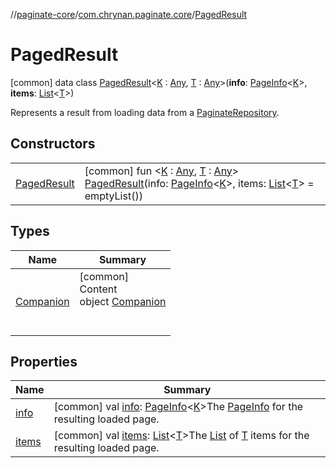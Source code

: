 //[paginate-core](../../../index.md)/[com.chrynan.paginate.core](../index.md)/[PagedResult](index.md)



# PagedResult  
 [common] data class [PagedResult](index.md)<[K](index.md) : [Any](https://kotlinlang.org/api/latest/jvm/stdlib/kotlin/-any/index.html), [T](index.md) : [Any](https://kotlinlang.org/api/latest/jvm/stdlib/kotlin/-any/index.html)>(**info**: [PageInfo](../-page-info/index.md)<[K](index.md)>, **items**: [List](https://kotlinlang.org/api/latest/jvm/stdlib/kotlin.collections/-list/index.html)<[T](index.md)>)

Represents a result from loading data from a [PaginateRepository](../-paginate-repository/index.md).

   


## Constructors  
  
| | |
|---|---|
| <a name="com.chrynan.paginate.core/PagedResult/PagedResult/#com.chrynan.paginate.core.PageInfo[TypeParam(bounds=[kotlin.Any])]#kotlin.collections.List[TypeParam(bounds=[kotlin.Any])]/PointingToDeclaration/"></a>[PagedResult](-paged-result.md)| <a name="com.chrynan.paginate.core/PagedResult/PagedResult/#com.chrynan.paginate.core.PageInfo[TypeParam(bounds=[kotlin.Any])]#kotlin.collections.List[TypeParam(bounds=[kotlin.Any])]/PointingToDeclaration/"></a> [common] fun <[K](index.md) : [Any](https://kotlinlang.org/api/latest/jvm/stdlib/kotlin/-any/index.html), [T](index.md) : [Any](https://kotlinlang.org/api/latest/jvm/stdlib/kotlin/-any/index.html)> [PagedResult](-paged-result.md)(info: [PageInfo](../-page-info/index.md)<[K](index.md)>, items: [List](https://kotlinlang.org/api/latest/jvm/stdlib/kotlin.collections/-list/index.html)<[T](index.md)> = emptyList())   <br>|


## Types  
  
|  Name |  Summary | 
|---|---|
| <a name="com.chrynan.paginate.core/PagedResult.Companion///PointingToDeclaration/"></a>[Companion](-companion/index.md)| <a name="com.chrynan.paginate.core/PagedResult.Companion///PointingToDeclaration/"></a>[common]  <br>Content  <br>object [Companion](-companion/index.md)  <br><br><br>|


## Properties  
  
|  Name |  Summary | 
|---|---|
| <a name="com.chrynan.paginate.core/PagedResult/info/#/PointingToDeclaration/"></a>[info](info.md)| <a name="com.chrynan.paginate.core/PagedResult/info/#/PointingToDeclaration/"></a> [common] val [info](info.md): [PageInfo](../-page-info/index.md)<[K](index.md)>The [PageInfo](../-page-info/index.md) for the resulting loaded page.   <br>|
| <a name="com.chrynan.paginate.core/PagedResult/items/#/PointingToDeclaration/"></a>[items](items.md)| <a name="com.chrynan.paginate.core/PagedResult/items/#/PointingToDeclaration/"></a> [common] val [items](items.md): [List](https://kotlinlang.org/api/latest/jvm/stdlib/kotlin.collections/-list/index.html)<[T](index.md)>The [List](https://kotlinlang.org/api/latest/jvm/stdlib/kotlin.collections/-list/index.html) of [T](index.md) items for the resulting loaded page.   <br>|

